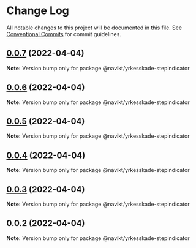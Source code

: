 # Change Log

All notable changes to this project will be documented in this file.
See [Conventional Commits](https://conventionalcommits.org) for commit guidelines.

## [0.0.7](https://github.com/navikt/yrkesskade-frontend-felles/compare/@navikt/yrkesskade-stepindicator@0.0.6...@navikt/yrkesskade-stepindicator@0.0.7) (2022-04-04)

**Note:** Version bump only for package @navikt/yrkesskade-stepindicator





## [0.0.6](https://github.com/navikt/yrkesskade-frontend-felles/compare/@navikt/yrkesskade-stepindicator@0.0.5...@navikt/yrkesskade-stepindicator@0.0.6) (2022-04-04)

**Note:** Version bump only for package @navikt/yrkesskade-stepindicator





## [0.0.5](https://github.com/navikt/yrkesskade-frontend-felles/compare/@navikt/yrkesskade-stepindicator@0.0.4...@navikt/yrkesskade-stepindicator@0.0.5) (2022-04-04)

**Note:** Version bump only for package @navikt/yrkesskade-stepindicator





## [0.0.4](https://github.com/navikt/yrkesskade-frontend-felles/compare/@navikt/yrkesskade-stepindicator@0.0.3...@navikt/yrkesskade-stepindicator@0.0.4) (2022-04-04)

**Note:** Version bump only for package @navikt/yrkesskade-stepindicator





## [0.0.3](https://github.com/navikt/yrkesskade-frontend-felles/compare/@navikt/yrkesskade-stepindicator@0.0.2...@navikt/yrkesskade-stepindicator@0.0.3) (2022-04-04)

**Note:** Version bump only for package @navikt/yrkesskade-stepindicator





## 0.0.2 (2022-04-04)

**Note:** Version bump only for package @navikt/yrkesskade-stepindicator
